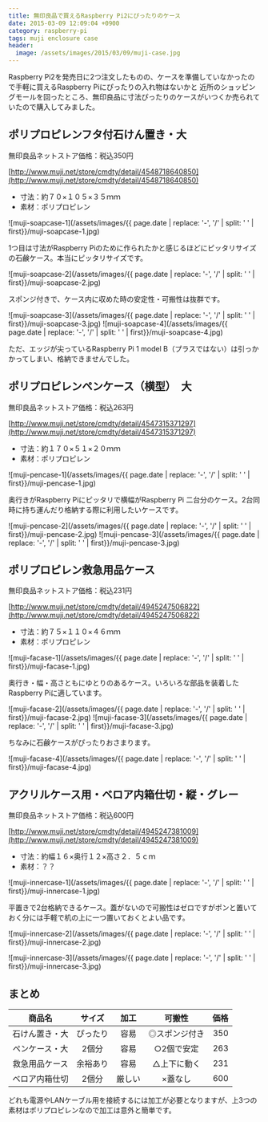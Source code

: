 ```yaml
---
title: 無印良品で買えるRaspberry Pi2にぴったりのケース
date: 2015-03-09 12:09:04 +0900
category: raspberry-pi
tags: muji enclosure case
header:
  image: /assets/images/2015/03/09/muji-case.jpg
---
```


Raspberry Pi2を発売日に2つ注文したものの、ケースを準備していなかったので手軽に買えるRaspberry Piにぴったりの入れ物はないかと
近所のショッピングモールを回ったところ、無印良品に寸法ぴったりのケースがいつくか売られていたので購入してみました。

<!-- more -->

## ポリプロピレンフタ付石けん置き・大
無印良品ネットストア価格：税込350円

[http://www.muji.net/store/cmdty/detail/4548718640850](http://www.muji.net/store/cmdty/detail/4548718640850)

- 寸法：約７０×１０５×３５ｍｍ
- 素材：ポリプロピレン

![muji-soapcase-1](/assets/images/{{ page.date | replace: '-', '/' | split: ' ' | first}}/muji-soapcase-1.jpg)


1つ目は寸法がRaspberry Piのために作られたかと感じるほどにピッタリサイズの石鹸ケース。本当にピッタリサイズです。

![muji-soapcase-2](/assets/images/{{ page.date | replace: '-', '/' | split: ' ' | first}}/muji-soapcase-2.jpg)

スポンジ付きで、ケース内に収めた時の安定性・可搬性は抜群です。

![muji-soapcase-3](/assets/images/{{ page.date | replace: '-', '/' | split: ' ' | first}}/muji-soapcase-3.jpg)
![muji-soapcase-4](/assets/images/{{ page.date | replace: '-', '/' | split: ' ' | first}}/muji-soapcase-4.jpg)

ただ、エッジが尖っているRaspberry Pi 1 model B（プラスではない）は引っかかってしまい、格納できませんでした。


## ポリプロピレンペンケース（横型）　大


無印良品ネットストア価格：税込263円

[http://www.muji.net/store/cmdty/detail/4547315371297](http://www.muji.net/store/cmdty/detail/4547315371297)

- 寸法：約１７０×５１×２０ｍｍ
- 素材：ポリプロピレン

![muji-pencase-1](/assets/images/{{ page.date | replace: '-', '/' | split: ' ' | first}}/muji-pencase-1.jpg)


奥行きがRaspberry Piにピッタリで横幅がRaspberry Pi 二台分のケース。2台同時に持ち運んだり格納する際に利用したいケースです。

![muji-pencase-2](/assets/images/{{ page.date | replace: '-', '/' | split: ' ' | first}}/muji-pencase-2.jpg)
![muji-pencase-3](/assets/images/{{ page.date | replace: '-', '/' | split: ' ' | first}}/muji-pencase-3.jpg)



## ポリプロピレン救急用品ケース

無印良品ネットストア価格：税込231円

[http://www.muji.net/store/cmdty/detail/4945247506822](http://www.muji.net/store/cmdty/detail/4945247506822)

- 寸法：約７５×１１０×４６ｍｍ
- 素材：ポリプロピレン

![muji-facase-1](/assets/images/{{ page.date | replace: '-', '/' | split: ' ' | first}}/muji-facase-1.jpg)



奥行き・幅・高さともにゆとりのあるケース。いろいろな部品を装着したRaspberry Piに適しています。

![muji-facase-2](/assets/images/{{ page.date | replace: '-', '/' | split: ' ' | first}}/muji-facase-2.jpg)
![muji-facase-3](/assets/images/{{ page.date | replace: '-', '/' | split: ' ' | first}}/muji-facase-3.jpg)

ちなみに石鹸ケースがぴったりおさまります。

![muji-facase-4](/assets/images/{{ page.date | replace: '-', '/' | split: ' ' | first}}/muji-facase-4.jpg)


## アクリルケース用・ベロア内箱仕切・縦・グレー

無印良品ネットストア価格：税込600円

[http://www.muji.net/store/cmdty/detail/4945247381009](http://www.muji.net/store/cmdty/detail/4945247381009)


- 寸法：約幅１６×奥行１２×高さ２．５ｃｍ
- 素材：？？

![muji-innercase-1](/assets/images/{{ page.date | replace: '-', '/' | split: ' ' | first}}/muji-innercase-1.jpg)


平置きで2台格納できるケース。蓋がないので可搬性はゼロですがポンと置いておく分には手軽で机の上に一つ置いておくとよい品です。

![muji-innercase-2](/assets/images/{{ page.date | replace: '-', '/' | split: ' ' | first}}/muji-innercase-2.jpg)

![muji-innercase-3](/assets/images/{{ page.date | replace: '-', '/' | split: ' ' | first}}/muji-innercase-3.jpg)


## まとめ


商品名|サイズ|加工|可搬性|価格
:---:|:---:|:--:|:---:|---:
石けん置き・大|ぴったり|容易|◎スポンジ付き|350
ペンケース・大|2個分|容易|○2個で安定|263
救急用品ケース|余裕あり|容易|△上下に動く|231
ベロア内箱仕切|2個分|厳しい|×蓋なし|600

どれも電源やLANケーブル用を接続するには加工が必要となりますが、上3つの素材はポリプロピレンなので加工は意外と簡単です。


